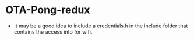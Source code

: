 # OTA-Pong-redux

- It may be a good idea to include a credentials.h in the include folder that contains the access info for wifi. 
